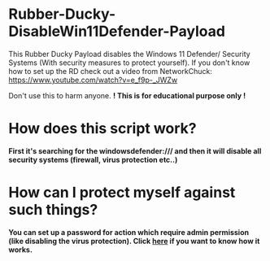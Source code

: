 # Rubber-Ducky-DisableWin11Defender-Payload
This Rubber Ducky Payload disables the Windows 11 Defender/ Security Systems (With security measures to protect yourself).
If you don't know how to set up the RD check out a video from NetworkChuck: https://www.youtube.com/watch?v=e_f9p-_JWZw  
  
Don't use this to harm anyone. <b>! This is for educational purpose only !<b>  
    
      
<h1>How does this script work?</h1>  
First it's searching for the windowsdefender:/// and then it will disable all security systems (firewall, virus protection etc..)
  
  <h1>How can I protect myself against such things?</h1>
  You can set up a password for action which require admin permission (like disabling the virus protection). Click <a href="https://www.youtube.com/watch?v=e_f9p-_JWZw&t=936s">here</a> if you want to know how it works.
